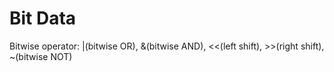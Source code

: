 # Bit Data

Bitwise operator: |(bitwise OR), &(bitwise AND), <<(left shift), >>(right shift), ~(bitwise NOT)
